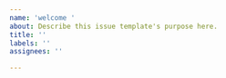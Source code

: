```yaml
---
name: 'welcome '
about: Describe this issue template's purpose here.
title: ''
labels: ''
assignees: ''

---
```



